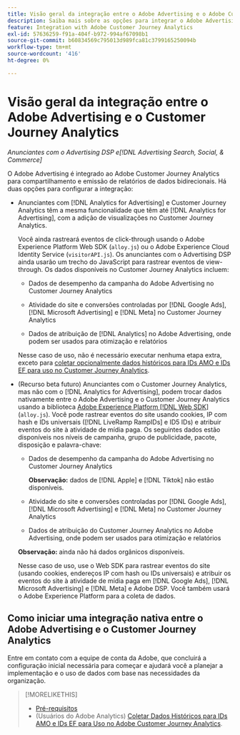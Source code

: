 ```yaml
---
title: Visão geral da integração entre o Adobe Advertising e o Adobe Customer Journey Analytics
description: Saiba mais sobre as opções para integrar o Adobe Advertising ao Adobe Customer Journey Analytics.
feature: Integration with Adobe Customer Journey Analytics
exl-id: 57636259-f91a-404f-b972-994af67098b1
source-git-commit: b60834569c795013d989fca81c3799165250094b
workflow-type: tm+mt
source-wordcount: '416'
ht-degree: 0%

---
```


# Visão geral da integração entre o Adobe Advertising e o Customer Journey Analytics

<!-- title? If I change, change refs throughout -->

*Anunciantes com o Advertising DSP e[!DNL Advertising Search, Social, & Commerce]*

O Adobe Advertising é integrado ao Adobe Customer Journey Analytics para compartilhamento e emissão de relatórios de dados bidirecionais. Há duas opções para configurar a integração:

* Anunciantes com [!DNL Analytics for Advertising] e Customer Journey Analytics têm a mesma funcionalidade que têm até [!DNL Analytics for Advertising], com a adição de visualizações no Customer Journey Analytics.

  Você ainda rastreará eventos de click-through usando o Adobe Experience Platform Web SDK (`alloy.js`) ou o Adobe Experience Cloud Identity Service (`visitorAPI.js`). Os anunciantes com o Advertising DSP ainda usarão um trecho do JavaScript para rastrear eventos de view-through. Os dados disponíveis no Customer Journey Analytics incluem:

   * Dados de desempenho da campanha do Adobe Advertising no Customer Journey Analytics

   * Atividade do site e conversões controladas por [!DNL Google Ads], [!DNL Microsoft Advertising] e [!DNL Meta] no Customer Journey Analytics

   * Dados de atribuição de [!DNL Analytics] no Adobe Advertising, onde podem ser usados para otimização e relatórios

  Nesse caso de uso, não é necessário executar nenhuma etapa extra, exceto para [coletar opcionalmente dados históricos para IDs AMO e IDs EF para uso no Customer Journey Analytics](/help/integrations/analytics/rvars-to-evars.md).

* (Recurso beta futuro) Anunciantes com o Customer Journey Analytics, mas não com o [!DNL Analytics for Advertising], podem trocar dados nativamente entre o Adobe Advertising e o Customer Journey Analytics usando a biblioteca [Adobe Experience Platform [!DNL Web SDK]](https://experienceleague.adobe.com/docs/experience-platform/edge/home.html?lang=pt-BR) (`alloy.js`). Você pode rastrear eventos do site usando cookies, IP com hash e IDs universais ([!DNL LiveRamp RampIDs] e ID5 IDs) e atribuir eventos do site à atividade de mídia paga. Os seguintes dados estão disponíveis nos níveis de campanha, grupo de publicidade, pacote, disposição e palavra-chave:

   * Dados de desempenho da campanha do Adobe Advertising no Customer Journey Analytics

     **Observação:** dados de [!DNL Apple] e [!DNL Tiktok] não estão disponíveis.

   * Atividade do site e conversões controladas por [!DNL Google Ads], [!DNL Microsoft Advertising] e [!DNL Meta] no Customer Journey Analytics

   * Dados de atribuição do Customer Journey Analytics no Adobe Advertising, onde podem ser usados para otimização e relatórios

  **Observação:** ainda não há dados orgânicos disponíveis.

  Nesse caso de uso, use o Web SDK para rastrear eventos do site (usando cookies, endereços IP com hash ou IDs universais) e atribuir os eventos do site à atividade de mídia paga em [!DNL Google Ads], [!DNL Microsoft Advertising] e [!DNL Meta] e Adobe DSP. Você também usará o Adobe Experience Platform para a coleta de dados.

## Como iniciar uma integração nativa entre o Adobe Advertising e o Customer Journey Analytics

Entre em contato com a equipe de conta da Adobe, que concluirá a configuração inicial necessária para começar e ajudará você a planejar a implementação e o uso de dados com base nas necessidades da organização.

>[!MORELIKETHIS]
>
>* [Pré-requisitos](prerequisites.md)
>* (Usuários do Adobe Analytics) [Coletar Dados Históricos para IDs AMO e IDs EF para Uso no Adobe Customer Journey Analytics](/help/integrations/analytics/rvars-to-evars.md).
